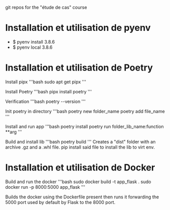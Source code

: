 git repos for the "étude de cas" course

# Installation et utilisation de pyenv

- $ pyenv install 3.8.6
- $ pyenv local 3.8.6


# Installation et utilisation de Poetry

Install pipx
'''bash
sudo apt get pipx
'''

Install Poetry 
'''bash
pipx install poetry
'''

Verification
'''bash
poetry --version
'''

Init poetry in directory
'''bash
poetry new folder\_name
poetry add file\_name
'''

Install and run app
'''bash
poetry install
poetry run folder\_lib\_name:function \*\*arg
'''

Build and install lib
'''bash
poetry build
'''
Creates a "dist" folder with an archive .gz and a .whl file. pip install said file to install the lib to virt env.



# Installation et utilisation de Docker





Build and run the docker
'''bash
sudo docker build -t app\_flask .
sudo docker run -p 8000:5000 app\_flask
'''

Builds the docker using the Dockerfile present then runs it forwarding the 5000 port used by default by Flask to the 8000 port.
